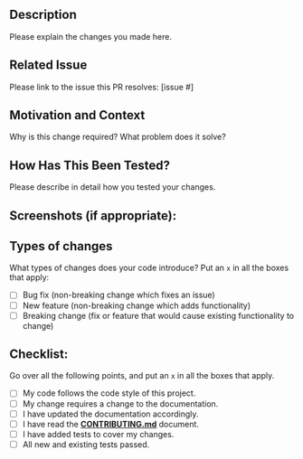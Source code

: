 ## Description
Please explain the changes you made here.

## Related Issue
Please link to the issue this PR resolves: [issue #]

## Motivation and Context
Why is this change required? What problem does it solve?

## How Has This Been Tested?
Please describe in detail how you tested your changes.

## Screenshots (if appropriate):

## Types of changes
What types of changes does your code introduce? Put an `x` in all the boxes that apply:
- [ ] Bug fix (non-breaking change which fixes an issue)
- [ ] New feature (non-breaking change which adds functionality)
- [ ] Breaking change (fix or feature that would cause existing functionality to change)

## Checklist:
Go over all the following points, and put an `x` in all the boxes that apply.
- [ ] My code follows the code style of this project.
- [ ] My change requires a change to the documentation.
- [ ] I have updated the documentation accordingly.
- [ ] I have read the **[CONTRIBUTING.md](https://github.com/mlco2/codecarbon/blob/master/CONTRIBUTING.md)** document.
- [ ] I have added tests to cover my changes.
- [ ] All new and existing tests passed.